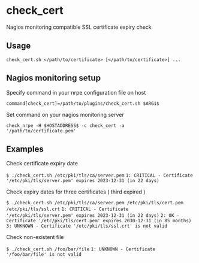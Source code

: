 # check_cert
Nagios monitoring compatible SSL certificate expiry check

## Usage
`check_cert.sh </path/to/certificate> [</path/to/certificate>] ...`

## Nagios monitoring setup
Specify command in your nrpe configuration file on host

`command[check_cert]=/path/to/plugins/check_cert.sh $ARG1$`

Set command on your nagios monitoring server

`check_nrpe -H $HOSTADDRESS$ -c check_cert -a '/path/to/certificate.pem'`

## Examples
Check certificate expiry date

`$ ./check_cert.sh /etc/pki/tls/ca/server.pem`
`1: CRITICAL - Certificate '/etc/pki/tls/server.pem' expires 2023-12-31 (in 22 days)`

Check expiry dates for three certificates ( third expired )

`$ ./check_cert.sh /etc/pki/tls/ca/server.pem /etc/pki/tls/cert.pem /etc/pki/tls/ssl.crt`
`1: CRITICAL - Certificate '/etc/pki/tls/server.pem' expires 2023-12-31 (in 22 days)`
`2: OK - Certificate '/etc/pki/tls/cert.pem' expires 2030-12-31 (in 85 months)`
`3: UNKNOWN - Certificate '/etc/pki/tls/ssl.crt' is not valid`

Check non-existent file

`$ ./check_cert.sh /foo/bar/file`
`1: UNKNOWN - Certificate '/foo/bar/file' is not valid`
